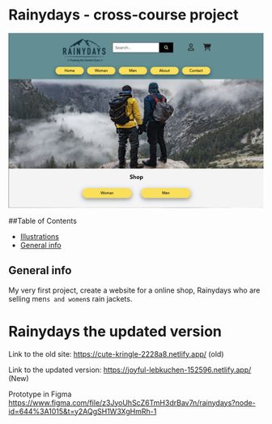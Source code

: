# Rainydays - cross-course project
![screenshot](./images/screenshot-rainydays.jpg)

##Table of Contents
* [Illustrations]()
* [General info](#general-info)

## General info
My very first project, create a website for a online shop, Rainydays who are selling men`s and women`s rain jackets.



# Rainydays the updated version

Link to the old site: https://cute-kringle-2228a8.netlify.app/ (old)

Link to the updated version:  https://joyful-lebkuchen-152596.netlify.app/ (New)

Prototype in Figma https://www.figma.com/file/z3JyoUhScZ6TmH3drBav7n/rainydays?node-id=644%3A1015&t=y2AQgSH1W3XgHmRh-1 